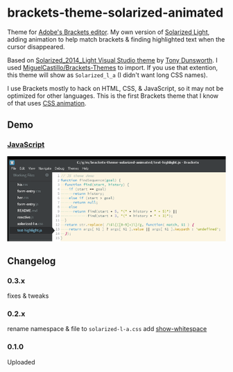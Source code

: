 brackets-theme-solarized-animated
=================================

Theme for [Adobe's Brackets editor](http://brackets.io/).  My own version of [Solarized Light](http://ethanschoonover.com/solarized), adding animation to help match brackets & finding highlighted text when the cursor disappeared.

Based on [Solarized_2014_Light Visual Studio theme](http://studiostyl.es/schemes/solarized_2014_light) by [Tony Dunsworth](http://programmeredu.wordpress.com/).  I used [MiguelCastillo/Brackets-Themes](https://github.com/MiguelCastillo/Brackets-Themes) to import.  If you use that extention, this theme will show as `Solarized_l_a` (I didn't want long CSS names).

I use Brackets mostly to hack on HTML, CSS, & JavaScript, so it may not be optimized for other languages.  This is the first Brackets theme that I know of that uses [CSS animation](https://github.com/tomByrer/brackets-theme-solarized-animated/blob/master/solarized_l_a.css#L65).

## Demo

### [JavaScript](https://github.com/tomByrer/brackets-theme-solarized-animated/blob/master/test-highlight.js)

<img src="https://raw.githubusercontent.com/tomByrer/brackets-theme-solarized-animated/master/0-3-1_javascript.png">

## Changelog

### 0.3.x

fixes & tweaks

### 0.2.x

rename namespace & file to `solarized-l-a.css`
add [show-whitespace](https://github.com/DennisKehrig/brackets-show-whitespace)

### 0.1.0

Uploaded

